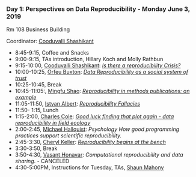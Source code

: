 
### Day 1: Perspectives on Data Reproducibility - Monday June 3, 2019

Rm 108 Business Building

Coordinator: [Cooduvalli Shashikant][cshashi]

- 8:45-9:15, Coffee and Snacks
- 9:00-9:15,  TAs introduction, Hillary Koch and Molly Rathbun
- 9:15-10:00,  [Cooduvalli Shashikant][cshashi]: [*Is there a reproducibility Crisis?*][shashi2019]
- 10:00-10:25, [Orfeu Buxton][obuxton]: [*Data Reproducibility as a social system of trust*][buxton2019]
- 10:25-10:45,   Break
- 10:45-11:05:, [Mingfu Shao][mshao]: [*Reproducibility in methods publications: an example*][shao2019]
- 11:05-11:50, [Istvan Albert][ialbert]: [*Reproducibility Fallacies*][ialbert2019]
- 11:50- 1:15, Lunch
- 1:15-2:00, [Charles Cole][ccole]: [*Good luck finding that plot again - data reproducibility in field ecology*][cole2019]
- 2:00-2:45, [Michael Hallquist][mhallquist]:  *Psychology How good programming practices support scientific reproducibility.*
- 2:45-3:30, [Cheryl Keller][ckeller]:  [*Reproducibility begins at the bench*][keller2019]
- 3:30-3:50, Break
- 3:50-4:30, [Vasant Honavar][vhonavar]: *Computational reproducibility and data sharing*. - CANCELED
- 4:30-5:00PM, Instructions for Tuesday, TAs, [Shaun Mahony][smahoney]


[cshashi]: https://www.huck.psu.edu/people/cooduvalli-shashikant
[ialbert]: https://www.ialbert.me
[mshao]: https://www.eecs.psu.edu/departments/directory-detail-g.aspx?q=mxs2589
[ccole]: https://stuckeman.psu.edu/faculty/charles-cole
[mhallquist]: https://psych.la.psu.edu/directory/mnh5174
[ckeller]: https://bmb.psu.edu/directory/cak142
[vhonavar]: https://www.ist.psu.edu/directory/vuh14
[obuxton]: https://hhd.psu.edu/contact/orfeu-buxton
[smahoney]: https://bmb.psu.edu/directory/sam77

[ialbert2019]: /archives/2019/day1/docs/Albert2019.pdf
[shashi2019]: /archives/2019/day1/docs/Shashikant2019.pdf
[buxton2019]: /archives/2019/day1/docs/Orfeu2019.pdf
[shao2019]: /archives/2019/day1/docs/Shao2019.pdf
[cole2019]: /archives/2019/day1/docs/Cole2019.pdf
[keller2019]: /archives/2019/day1/docs/Keller2019.pdf

